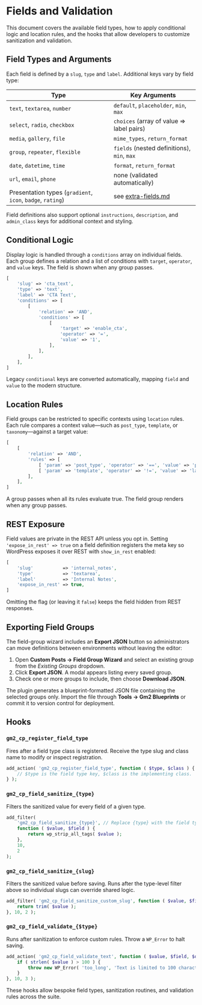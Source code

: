# Fields and Validation

This document covers the available field types, how to apply conditional logic and location rules, and the hooks that allow developers to customize sanitization and validation.

## Field Types and Arguments

Each field is defined by a `slug`, `type` and `label`. Additional keys vary by field type:

| Type | Key Arguments |
| ---- | ------------- |
| `text`, `textarea`, `number` | `default`, `placeholder`, `min`, `max` |
| `select`, `radio`, `checkbox` | `choices` (array of value ⇒ label pairs) |
| `media`, `gallery`, `file` | `mime_types`, `return_format` |
| `group`, `repeater`, `flexible` | `fields` (nested definitions), `min`, `max` |
| `date`, `datetime`, `time` | `format`, `return_format` |
| `url`, `email`, `phone` | none (validated automatically) |
| Presentation types (`gradient`, `icon`, `badge`, `rating`) | see [extra-fields.md](extra-fields.md) |

Field definitions also support optional `instructions`, `description`, and `admin_class` keys for additional context and styling.

## Conditional Logic

Display logic is handled through a `conditions` array on individual fields. Each group defines a relation and a list of conditions with `target`, `operator`, and `value` keys. The field is shown when any group passes.

```php
[
    'slug' => 'cta_text',
    'type' => 'text',
    'label' => 'CTA Text',
    'conditions' => [
        [
            'relation' => 'AND',
            'conditions' => [
                [
                    'target' => 'enable_cta',
                    'operator' => '=',
                    'value' => '1',
                ],
            ],
        ],
    ],
]
```

Legacy `conditional` keys are converted automatically, mapping `field` and `value` to the modern structure.

## Location Rules

Field groups can be restricted to specific contexts using `location` rules. Each rule compares a context value—such as `post_type`, `template`, or `taxonomy`—against a target value:

```php
[
    [
        'relation' => 'AND',
        'rules' => [
            [ 'param' => 'post_type', 'operator' => '==', 'value' => 'product' ],
            [ 'param' => 'template', 'operator' => '!=', 'value' => 'landing.php' ],
        ],
    ],
]
```

A group passes when all its rules evaluate true. The field group renders when any group passes.

## REST Exposure

Field values are private in the REST API unless you opt in. Setting `'expose_in_rest' => true` on a field definition registers the meta key so WordPress exposes it over REST with `show_in_rest` enabled:

```php
[
    'slug'           => 'internal_notes',
    'type'           => 'textarea',
    'label'          => 'Internal Notes',
    'expose_in_rest' => true,
]
```

Omitting the flag (or leaving it `false`) keeps the field hidden from REST responses.

## Exporting Field Groups

The field-group wizard includes an **Export JSON** button so administrators can move definitions between environments without leaving the editor:

1. Open **Custom Posts → Field Group Wizard** and select an existing group from the *Existing Groups* dropdown.
2. Click **Export JSON**. A modal appears listing every saved group.
3. Check one or more groups to include, then choose **Download JSON**.

The plugin generates a blueprint-formatted JSON file containing the selected groups only. Import the file through **Tools → Gm2 Blueprints** or commit it to version control for deployment.

## Hooks

### `gm2_cp_register_field_type`
Fires after a field type class is registered. Receive the type slug and class name to modify or inspect registration.

```php
add_action( 'gm2_cp_register_field_type', function ( $type, $class ) {
    // $type is the field type key, $class is the implementing class.
} );
```

### `gm2_cp_field_sanitize_{type}`
Filters the sanitized value for every field of a given type.

```php
add_filter(
    'gm2_cp_field_sanitize_{type}', // Replace {type} with the field type slug, e.g. `text`.
    function ( $value, $field ) {
        return wp_strip_all_tags( $value );
    },
    10,
    2
);
```

### `gm2_cp_field_sanitize_{slug}`
Filters the sanitized value before saving. Runs after the type-level filter above so individual slugs can override shared logic.

```php
add_filter( 'gm2_cp_field_sanitize_custom_slug', function ( $value, $field ) {
    return trim( $value );
}, 10, 2 );
```

### `gm2_cp_field_validate_{$type}`
Runs after sanitization to enforce custom rules. Throw a `WP_Error` to halt saving.

```php
add_action( 'gm2_cp_field_validate_text', function ( $value, $field, $object_id ) {
    if ( strlen( $value ) > 100 ) {
        throw new WP_Error( 'too_long', 'Text is limited to 100 characters.' );
    }
}, 10, 3 );
```

These hooks allow bespoke field types, sanitization routines, and validation rules across the suite.

